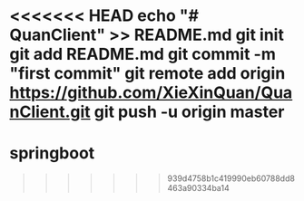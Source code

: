 <<<<<<< HEAD
echo "# QuanClient" >> README.md
git init
git add README.md
git commit -m "first commit"
git remote add origin https://github.com/XieXinQuan/QuanClient.git
git push -u origin master
=======
# springboot
>>>>>>> 939d4758b1c419990eb60788dd8463a90334ba14
